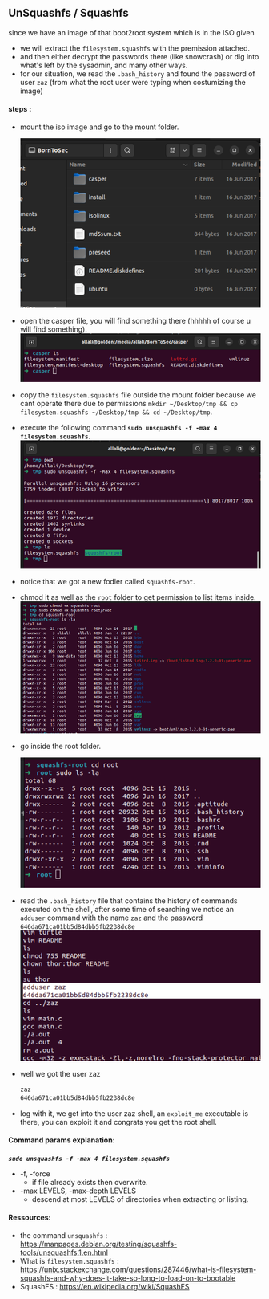 ## UnSquashfs / Squashfs
since we have an image of that boot2root system which is in the ISO given 
- we will extract the `filesystem.squashfs` with the premission attached.
- and then either decrypt the passwords there (like snowcrash) or dig into what's left by the sysadmin, and many other ways.
- for our situation, we read the `.bash_history` and found the password of 
user `zaz` (from what the root user were typing when costumizing the image)

#### steps : 
- mount the iso image and go to the mount folder.

    ![iso mount](../img/isomounted.png)
- open the casper file, you will find something there (hhhhh of course u will find something).
    ![casper folder](../img/casper_folder.png)
- copy the `filesystem.squashfs` file outside the mount folder because we cant operate there due to permissions `mkdir ~/Desktop/tmp && cp filesystem.squashfs ~/Desktop/tmp && cd ~/Desktop/tmp`.
- execute the following command **`sudo unsquashfs -f -max 4 filesystem.squashfs`**.
    ![unsquachs](../img/unsquach.png)
- notice that we got a new fodler called `squashfs-root`.
- chmod it as well as the `root` folder to get permission to list items inside.
    ![beforerootfolder](../img/beforerootfolder.png)
- go inside the root folder.

    ![rootfolder](../img/rootfolder.png)
- read the `.bash_history` file that contains the history of commands executed on the shell, after some time of searching we notice an `adduser` command with the name `zaz` and the password `646da671ca01bb5d84dbb5fb2238dc8e`
    ![bashHistory](../img/bashHistory.png)

- well we got the user zaz
    ```txt
    zaz
    646da671ca01bb5d84dbb5fb2238dc8e
    ```
- log with it, we get into the user zaz shell, an `exploit_me` executable is there, you can exploit it and congrats you get the root shell.


#### Command params explanation:
***`sudo unsquashfs -f -max 4 filesystem.squashfs`***
- -f, -force
    - if file already exists then overwrite.
- -max LEVELS, -max-depth LEVELS
    - descend at most LEVELS of directories when extracting or listing.
#### Ressources:
- the command `unsquashfs` : https://manpages.debian.org/testing/squashfs-tools/unsquashfs.1.en.html
- What is `filesystem.squashfs` : https://unix.stackexchange.com/questions/287446/what-is-filesystem-squashfs-and-why-does-it-take-so-long-to-load-on-to-bootable
- SquashFS : https://en.wikipedia.org/wiki/SquashFS
